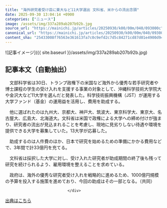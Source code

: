 ```yaml
---
title: "海外研究者受け皿に東大など11大学選出 文科省、米からの流出念頭"
date: 2025-09-30 13:04:14 +0900
categories: ["ニュース"]
image: /assets/img/337a289ab207b92b.jpg
source_url: "https://mainichi.jp/articles/20250930/k00/00m/040/093000c"
canonical_url: "https://mainichi.jp/articles/20250930/k00/00m/040/093000c/"
content_sha: "25433008f76563e361613fa7c0c9efd2c7d5c84271cd87d01e4900d94de4c18c"
---
```


![記事イメージ]({{ site.baseurl }}/assets/img/337a289ab207b92b.jpg)

## 記事本文（自動抽出）
<div><section class="articledetail-body" id="articledetail-body">






<p>　文部科学省は30日、トランプ政権下の米国など海外から優秀な若手研究者や博士課程の学生の受け入れを支援する事業の対象として、沖縄科学技術大学院大や金沢大など11大学を選んだと発表した。科学技術振興機構（JST）が運用する大学ファンド（基金）の運用益を活用し、費用を助成する。</p>

<p>　他に選ばれたのは九州大、京都大、神戸大、筑波大、東京科学大、東京大、名古屋大、広島大、北海道大。文科省は米国で政権による大学への締め付けが強まり、研究者の流出が見込まれることを考慮し、現地に見劣りしない待遇や環境を提供できる大学を募集していた。13大学が応募した。</p>

	


<p>　助成するのは人件費のほか、日本で研究を始めるための準備にかかる費用などで、3年間で計33億円を充てる。</p>

<p>　文科省は採択した大学に対し、受け入れた研究者が助成期間の終了後も残って研究を続けられるよう、雇用環境を整えることを求めている。</p>

	


<p>　政府は、海外の優秀な研究者受け入れを戦略的に進めるため、1000億円規模の予算を投入する施策を進めており、今回の助成はその一部となる。（共同）</p>


</section>






								</div>

[出典はこちら](https://mainichi.jp/articles/20250930/k00/00m/040/093000c)
